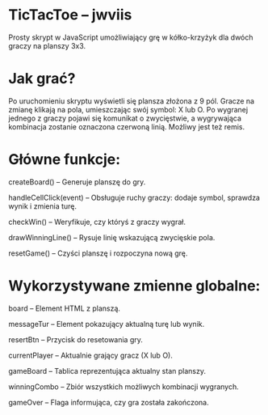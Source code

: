 # TicTacToe – jwviis
Prosty skrypt w JavaScript umożliwiający grę w kółko-krzyżyk dla dwóch graczy na planszy 3x3.

# Jak grać?
Po uruchomieniu skryptu wyświetli się plansza złożona z 9 pól. Gracze na zmianę klikają na pola, umieszczając swój symbol: X lub O.
Po wygranej jednego z graczy pojawi się komunikat o zwycięstwie, a wygrywająca kombinacja zostanie oznaczona czerwoną linią. Możliwy jest też remis.

# Główne funkcje:
createBoard() – Generuje planszę do gry.

handleCellClick(event) – Obsługuje ruchy graczy: dodaje symbol, sprawdza wynik i zmienia turę.

checkWin() – Weryfikuje, czy któryś z graczy wygrał.

drawWinningLine() – Rysuje linię wskazującą zwycięskie pola.

resetGame() – Czyści planszę i rozpoczyna nową grę.

# Wykorzystywane zmienne globalne:
board – Element HTML z planszą.

messageTur – Element pokazujący aktualną turę lub wynik.

resertBtn – Przycisk do resetowania gry.

currentPlayer – Aktualnie grający gracz (X lub O).

gameBoard – Tablica reprezentująca aktualny stan planszy.

winningCombo – Zbiór wszystkich możliwych kombinacji wygranych.

gameOver – Flaga informująca, czy gra została zakończona.

